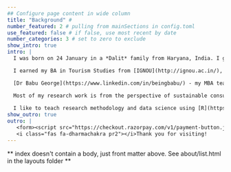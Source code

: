 ```yaml
---
## Configure page content in wide column
title: "Background" # 
number_featured: 2 # pulling from mainSections in config.toml
use_featured: false # if false, use most recent by date
number_categories: 3 # set to zero to exclude
show_intro: true
intro: |
  I was born on 24 January in a *Dalit* family from Haryana, India. I grew up with three sisters, mom and dad. 

  I earned my BA in Tourism Studies from [IGNOU](http://ignou.ac.in/), BA Hons Russian Studies from [JNU](https://www.jnu.ac.in/main/), MBA in Tourism (with Gold Medal) from [Pondicherry University](https://www.pondiuni.edu.in/) and PhD in Management Studies from the [University of Hyderabad](https://uohyd.ac.in/).  

  [Dr Babu George](https://www.linkedin.com/in/beingbabu/) - my MBA teacher & mentor - helped me to realise the importance of our thoughts. This triggered my interest in research and teaching. Thank you Babu sir!

  Most of my research work is from the perspective of sustainable consumption. My recent research interests include an interaction between sustainability and waste.
 
  I like to teach research methodology and data science using [R](https://www.r-project.org/). I focus more on understanding and interpretation of the concept than memorising it. My goal is to make learning research methods and data science less painful.  
show_outro: true
outro: |
   <form><script src="https://checkout.razorpay.com/v1/payment-button.js" data-payment_button_id="pl_Imwla3MlG8bu8V" async> </script> </form>
   <i class="fas fa-dharmachakra pr2"></i>Thank you for visiting!
---
```


** index doesn't contain a body, just front matter above.
See about/list.html in the layouts folder **